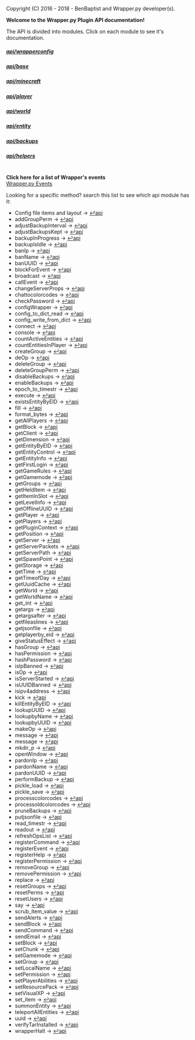 Copyright (C) 2016 - 2018 - BenBaptist and Wrapper.py developer(s).

**Welcome to the Wrapper.py Plugin API documentation!**

The API is divided into modules.  Click on each module to see it's documentation.

 ##### [api/wrapperconfig](/documentation/wrapperconfig.rst)

 ##### [api/base](/documentation/base.rst)

 ##### [api/minecraft](/documentation/minecraft.rst)

 ##### [api/player](/documentation/player.rst)

 ##### [api/world](/documentation/world.rst)

 ##### [api/entity](/documentation/entity.rst)

 ##### [api/backups](/documentation/backups.rst)

 ##### [api/helpers](/documentation/helpers.rst)

<br>**Click here for a list of Wrapper's events**<br>[Wrapper.py Events](/documentation/events.rst)<br>


Looking for a specific method?  search this list to see which api module has it:

-  Config file items and layout
 -> [↩api](#api/wrapperconfig)
-  addGroupPerm -> [↩api](#api/base)
-  adjustBackupInterval -> [↩api](#api/backups)
-  adjustBackupsKept -> [↩api](#api/backups)
-  backupInProgress -> [↩api](#api/backups)
-  backupIsIdle -> [↩api](#api/backups)
-  banIp -> [↩api](#api/minecraft)
-  banName -> [↩api](#api/minecraft)
-  banUUID -> [↩api](#api/minecraft)
-  blockForEvent -> [↩api](#api/base)
-  broadcast -> [↩api](#api/minecraft)
-  callEvent -> [↩api](#api/base)
-  changeServerProps -> [↩api](#api/minecraft)
-  chattocolorcodes -> [↩api](#api/helpers)
-  checkPassword -> [↩api](#api/base)
-  configWrapper -> [↩api](#api/minecraft)
-  config_to_dict_read -> [↩api](#api/helpers)
-  config_write_from_dict -> [↩api](#api/helpers)
-  connect -> [↩api](#api/player)
-  console -> [↩api](#api/minecraft)
-  countActiveEntities -> [↩api](#api/entity)
-  countEntitiesInPlayer -> [↩api](#api/entity)
-  createGroup -> [↩api](#api/base)
-  deOp -> [↩api](#api/minecraft)
-  deleteGroup -> [↩api](#api/base)
-  deleteGroupPerm -> [↩api](#api/base)
-  disableBackups -> [↩api](#api/backups)
-  enableBackups -> [↩api](#api/backups)
-  epoch_to_timestr -> [↩api](#api/helpers)
-  execute -> [↩api](#api/player)
-  existsEntityByEID -> [↩api](#api/entity)
-  fill -> [↩api](#api/world)
-  format_bytes -> [↩api](#api/helpers)
-  getAllPlayers -> [↩api](#api/minecraft)
-  getBlock -> [↩api](#api/world)
-  getClient -> [↩api](#api/player)
-  getDimension -> [↩api](#api/player)
-  getEntityByEID -> [↩api](#api/entity)
-  getEntityControl -> [↩api](#api/minecraft)
-  getEntityInfo -> [↩api](#api/entity)
-  getFirstLogin -> [↩api](#api/player)
-  getGameRules -> [↩api](#api/minecraft)
-  getGamemode -> [↩api](#api/player)
-  getGroups -> [↩api](#api/player)
-  getHeldItem -> [↩api](#api/player)
-  getItemInSlot -> [↩api](#api/player)
-  getLevelInfo -> [↩api](#api/minecraft)
-  getOfflineUUID -> [↩api](#api/minecraft)
-  getPlayer -> [↩api](#api/minecraft)
-  getPlayers -> [↩api](#api/minecraft)
-  getPluginContext -> [↩api](#api/base)
-  getPosition -> [↩api](#api/player)
-  getServer -> [↩api](#api/minecraft)
-  getServerPackets -> [↩api](#api/minecraft)
-  getServerPath -> [↩api](#api/minecraft)
-  getSpawnPoint -> [↩api](#api/minecraft)
-  getStorage -> [↩api](#api/base)
-  getTime -> [↩api](#api/minecraft)
-  getTimeofDay -> [↩api](#api/minecraft)
-  getUuidCache -> [↩api](#api/minecraft)
-  getWorld -> [↩api](#api/minecraft)
-  getWorldName -> [↩api](#api/minecraft)
-  get_int -> [↩api](#api/helpers)
-  getargs -> [↩api](#api/helpers)
-  getargsafter -> [↩api](#api/helpers)
-  getfileaslines -> [↩api](#api/helpers)
-  getjsonfile -> [↩api](#api/helpers)
-  getplayerby_eid -> [↩api](#api/minecraft)
-  giveStatusEffect -> [↩api](#api/minecraft)
-  hasGroup -> [↩api](#api/player)
-  hasPermission -> [↩api](#api/player)
-  hashPassword -> [↩api](#api/base)
-  isIpBanned -> [↩api](#api/minecraft)
-  isOp -> [↩api](#api/player)
-  isServerStarted -> [↩api](#api/minecraft)
-  isUUIDBanned -> [↩api](#api/minecraft)
-  isipv4address -> [↩api](#api/helpers)
-  kick -> [↩api](#api/player)
-  killEntityByEID -> [↩api](#api/entity)
-  lookupUUID -> [↩api](#api/minecraft)
-  lookupbyName -> [↩api](#api/minecraft)
-  lookupbyUUID -> [↩api](#api/minecraft)
-  makeOp -> [↩api](#api/minecraft)
-  message -> [↩api](#api/minecraft)
-  message -> [↩api](#api/player)
-  mkdir_p -> [↩api](#api/helpers)
-  openWindow -> [↩api](#api/player)
-  pardonIp -> [↩api](#api/minecraft)
-  pardonName -> [↩api](#api/minecraft)
-  pardonUUID -> [↩api](#api/minecraft)
-  performBackup -> [↩api](#api/backups)
-  pickle_load -> [↩api](#api/helpers)
-  pickle_save -> [↩api](#api/helpers)
-  processcolorcodes -> [↩api](#api/helpers)
-  processoldcolorcodes -> [↩api](#api/helpers)
-  pruneBackups -> [↩api](#api/backups)
-  putjsonfile -> [↩api](#api/helpers)
-  read_timestr -> [↩api](#api/helpers)
-  readout -> [↩api](#api/helpers)
-  refreshOpsList -> [↩api](#api/minecraft)
-  registerCommand -> [↩api](#api/base)
-  registerEvent -> [↩api](#api/base)
-  registerHelp -> [↩api](#api/base)
-  registerPermission -> [↩api](#api/base)
-  removeGroup -> [↩api](#api/player)
-  removePermission -> [↩api](#api/player)
-  replace -> [↩api](#api/world)
-  resetGroups -> [↩api](#api/base)
-  resetPerms -> [↩api](#api/player)
-  resetUsers -> [↩api](#api/base)
-  say -> [↩api](#api/player)
-  scrub_item_value -> [↩api](#api/helpers)
-  sendAlerts -> [↩api](#api/base)
-  sendBlock -> [↩api](#api/player)
-  sendCommand -> [↩api](#api/player)
-  sendEmail -> [↩api](#api/base)
-  setBlock -> [↩api](#api/minecraft)
-  setChunk -> [↩api](#api/world)
-  setGamemode -> [↩api](#api/player)
-  setGroup -> [↩api](#api/player)
-  setLocalName -> [↩api](#api/minecraft)
-  setPermission -> [↩api](#api/player)
-  setPlayerAbilities -> [↩api](#api/player)
-  setResourcePack -> [↩api](#api/player)
-  setVisualXP -> [↩api](#api/player)
-  set_item -> [↩api](#api/helpers)
-  summonEntity -> [↩api](#api/minecraft)
-  teleportAllEntities -> [↩api](#api/minecraft)
-  uuid -> [↩api](#api/player)
-  verifyTarInstalled -> [↩api](#api/backups)
-  wrapperHalt -> [↩api](#api/base)